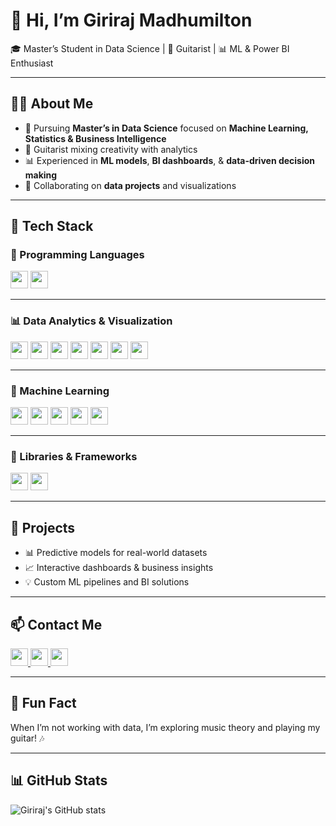 # 👋 Hi, I’m **Giriraj Madhumilton**

🎓 Master’s Student in Data Science | 🎸 Guitarist | 📊 ML & Power BI Enthusiast  

---

## 👨‍💻 About Me

- 📖 Pursuing **Master’s in Data Science** focused on **Machine Learning, Statistics & Business Intelligence**
- 🎸 Guitarist mixing creativity with analytics
- 📊 Experienced in **ML models**, **BI dashboards**, & **data-driven decision making**
- 🚀 Collaborating on **data projects** and visualizations

---

## 🚀 Tech Stack

### 📌 Programming Languages  
<img src="https://img.shields.io/badge/Python-3776AB?style=for-the-badge&logo=python&logoColor=white" height="28"/>  
<img src="https://img.shields.io/badge/SQL-4479A1?style=for-the-badge&logo=postgresql&logoColor=white" height="28"/>

---

### 📊 Data Analytics & Visualization  
<img src="https://img.shields.io/badge/Microsoft%20Fabric-008272?style=for-the-badge&logo=microsoft&logoColor=white" height="28"/>  
<img src="https://img.shields.io/badge/Power%20BI-F2C811?style=for-the-badge&logo=power-bi&logoColor=black" height="28"/>  
<img src="https://img.shields.io/badge/Databricks-FF6F00?style=for-the-badge&logo=databricks&logoColor=white" height="28"/>  
<img src="https://img.shields.io/badge/SSMS-CC2927?style=for-the-badge&logo=microsoftsqlserver&logoColor=white" height="28"/>  
<img src="https://img.shields.io/badge/Matplotlib-11557C?style=for-the-badge&logo=matplotlib&logoColor=white" height="28"/>  
<img src="https://img.shields.io/badge/Seaborn-4C72B0?style=for-the-badge&logo=seaborn&logoColor=white" height="28"/>  
<img src="https://img.shields.io/badge/Tableau-E97627?style=for-the-badge&logo=tableau&logoColor=white" height="28"/>

---

### 🤖 Machine Learning  
<img src="https://img.shields.io/badge/Scikit--Learn-F7931E?style=for-the-badge&logo=scikitlearn&logoColor=white" height="28"/>  
<img src="https://img.shields.io/badge/Classification-FF8C00?style=for-the-badge" height="28"/>  
<img src="https://img.shields.io/badge/Regression-4682B4?style=for-the-badge" height="28"/>  
<img src="https://img.shields.io/badge/Clustering-32CD32?style=for-the-badge" height="28"/>  
<img src="https://img.shields.io/badge/Recommendation%20Systems-8A2BE2?style=for-the-badge" height="28"/>

---

### 🧰 Libraries & Frameworks  
<img src="https://img.shields.io/badge/Pandas-150458?style=for-the-badge&logo=pandas&logoColor=white" height="28"/>  
<img src="https://img.shields.io/badge/Numpy-013243?style=for-the-badge&logo=numpy&logoColor=white" height="28"/>

---

## 📂 Projects

- 📊 Predictive models for real-world datasets  
- 📈 Interactive dashboards & business insights  
- 💡 Custom ML pipelines and BI solutions  

---

## 📫 Contact Me

<a href="mailto:giriraj2472002@gmail.com">
  <img src="https://img.shields.io/badge/Gmail-D14836?style=for-the-badge&logo=gmail&logoColor=white" height="28"/>
</a>  
<a href="https://www.linkedin.com/in/giriraj-madhumilton-6a0991227">
  <img src="https://img.shields.io/badge/LinkedIn-0A66C2?style=for-the-badge&logo=linkedin&logoColor=white" height="28"/>
</a>  
<a href="https://github.com/GirirajMadhumilton24">
  <img src="https://img.shields.io/badge/GitHub-181717?style=for-the-badge&logo=github&logoColor=white" height="28"/>
</a>

---

## 🎸 Fun Fact

When I’m not working with data, I’m exploring music theory and playing my guitar! 🎶  

---

## 📊 GitHub Stats  

![Giriraj's GitHub stats](https://github-readme-stats.vercel.app/api?username=GirirajMadhumilton24&show_icons=true&theme=radical)
